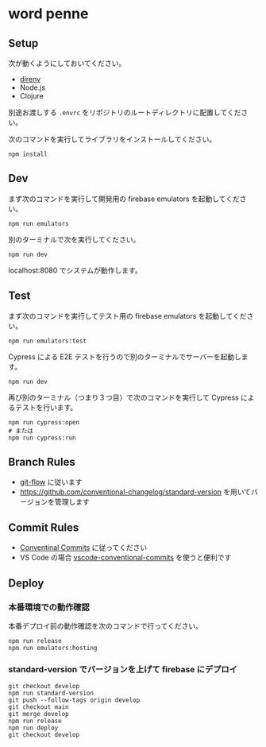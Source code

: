 # word penne

## Setup

次が動くようにしておいてください。

* [direnv](https://direnv.net)
* Node.js
* Clojure

別途お渡しする `.envrc` をリポジトリのルートディレクトリに配置してください。

次のコマンドを実行してライブラリをインストールしてください。

```
npm install
```

## Dev

まず次のコマンドを実行して開発用の firebase emulators を起動してください。

```
npm run emulators
```

別のターミナルで次を実行してください。

```
npm run dev
```

localhost:8080 でシステムが動作します。

## Test

まず次のコマンドを実行してテスト用の firebase emulators を起動してください。

```
npm run emulators:test
```

Cypress による E2E テストを行うので別のターミナルでサーバーを起動します。

```
npm run dev
```

再び別のターミナル（つまり３つ目）で次のコマンドを実行して Cypress によるテストを行います。

```
npm run cypress:open
# または
npm run cypress:run
```

## Branch Rules

* [git-flow](http://danielkummer.github.io/git-flow-cheatsheet/) に従います
* https://github.com/conventional-changelog/standard-version を用いてバージョンを管理します

## Commit Rules

* [Conventinal Commits](https://www.conventionalcommits.org/ja/v1.0.0/) に従ってください
* VS Code の場合 [vscode-conventional-commits](https://marketplace.visualstudio.com/items?itemName=vivaxy.vscode-conventional-commits) を使うと便利です

## Deploy

### 本番環境での動作確認

本番デプロイ前の動作確認を次のコマンドで行ってください。

```
npm run release
npm run emulators:hosting
```

### standard-version でバージョンを上げて firebase にデプロイ

```
git checkout develop
npm run standard-version
git push --follow-tags origin develop
git checkout main
git merge develop
npm run release
npm run deploy
git checkout develop
```
